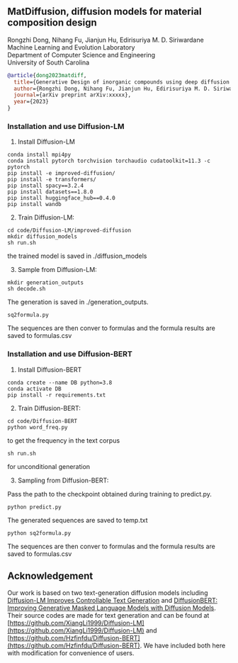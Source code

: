 ## MatDiffusion, diffusion models for material composition design

Rongzhi Dong, Nihang Fu, Jianjun Hu, Edirisuriya M. D. Siriwardane  
Machine Learning and Evolution Laboratory  
Department of Computer Science and Engineering  
University of South Carolina

```bibtex
@article{dong2023matdiff,
  title={Generative Design of inorganic compounds using deep diffusion language models},
  author={Rongzhi Dong, Nihang Fu, Jianjun Hu, Edirisuriya M. D. Siriwardane},
  journal={arXiv preprint arXiv:xxxxx},
  year={2023}
}

```


### Installation and use Diffusion-LM

1) Install Diffusion-LM

~~~Conda Setup:
conda install mpi4py
conda install pytorch torchvision torchaudio cudatoolkit=11.3 -c pytorch
pip install -e improved-diffusion/ 
pip install -e transformers/
pip install spacy==3.2.4
pip install datasets==1.8.0 
pip install huggingface_hub==0.4.0 
pip install wandb 
~~~

2) Train Diffusion-LM:


```
cd code/Diffusion-LM/improved-diffusion 
mkdir diffusion_models
sh run.sh
```

the trained model is saved in ./diffusion_models

3) Sample from Diffusion-LM:

```
mkdir generation_outputs
sh decode.sh
```

The generation is saved in ./generation_outputs.

```
sq2formula.py
```

The sequences are then conver to formulas and the formula results are saved to formulas.csv

### Installation and use Diffusion-BERT
1) Install Diffusion-BERT

```Conda Setup:
conda create --name DB python=3.8
conda activate DB
pip install -r requirements.txt
```

2) Train Diffusion-BERT:

```
cd code/Diffusion-BERT
python word_freq.py 
```

to get the frequency in the text corpus

```
sh run.sh
```
for unconditional generation

3) Sampling from Diffusion-BERT:

Pass the path to the checkpoint obtained during training to predict.py.
```
python predict.py
```
The generated sequences are saved to temp.txt

```
python sq2formula.py
```
The sequences are then conver to formulas and the formula results are saved to formulas.csv

## Acknowledgement 
Our work is based on two text-generation diffusion models including 
[Diffusion-LM Improves Controllable Text Generation](https://arxiv.org/pdf/2205.14217.pdf) and [DiffusionBERT: Improving Generative Masked Language Models with Diffusion Models](https://arxiv.org/pdf/2211.15029.pdf). Their source codes are made for text generation and can be found at [https://github.com/XiangLi1999/Diffusion-LM](https://github.com/XiangLi1999/Diffusion-LM) and [https://github.com/Hzfinfdu/Diffusion-BERT](https://github.com/Hzfinfdu/Diffusion-BERT). We have included both here with modification for convenience of users. 



